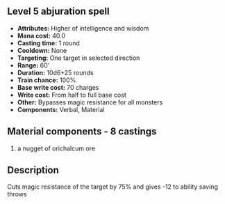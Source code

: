 ## Level 5 abjuration spell
- **Attributes:** Higher of intelligence and wisdom
- **Mana cost:** 40.0
- **Casting time:** 1 round
- **Cooldown:** None
- **Targeting:** One target in selected direction
- **Range:** 60'
- **Duration:** 10d6+25 rounds
- **Train chance:** 100%
- **Base write cost:** 70 charges
- **Write cost:** From half to full base cost
- **Other:** Bypasses magic resistance for all monsters
- **Components:** Verbal, Material
## Material components - 8 castings
1. a nugget of orichalcum ore
## Description
Cuts magic resistance of the target by 75% and gives -12 to ability saving throws
